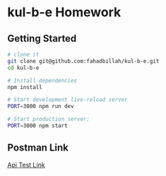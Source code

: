 kul-b-e Homework
==================================

Getting Started
---------------

```sh
# clone it
git clone git@github.com:fahadbillah/kul-b-e.git
cd kul-b-e

# Install dependencies
npm install

# Start development live-reload server
PORT=3000 npm run dev

# Start production server:
PORT=3000 npm start
```

## Postman Link

[Api Test Link](https://www.getpostman.com/collections/be8c1caef20d6fc759ed)

